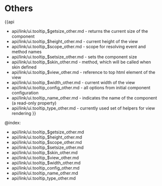 Others
=======

{{api
- api/link/ui.tooltip_$getsize_other.md - returns the current size of the component
- api/link/ui.tooltip_$height_other.md - current height of the view
- api/link/ui.tooltip_$scope_other.md - scope for resolving event and method names
- api/link/ui.tooltip_$setsize_other.md - sets the component size
- api/link/ui.tooltip_$skin_other.md - method, which will be called when skin defined
- api/link/ui.tooltip_$view_other.md - reference to top html element of the view
- api/link/ui.tooltip_$width_other.md - current width of the view
- api/link/ui.tooltip_config_other.md - all options from initial component configuration
- api/link/ui.tooltip_name_other.md - indicates the name of the component (a read-only property)
- api/link/ui.tooltip_type_other.md - currently used set of helpers for view rendering
}}

@index:
- api/link/ui.tooltip_$getsize_other.md
- api/link/ui.tooltip_$height_other.md
- api/link/ui.tooltip_$scope_other.md
- api/link/ui.tooltip_$setsize_other.md
- api/link/ui.tooltip_$skin_other.md
- api/link/ui.tooltip_$view_other.md
- api/link/ui.tooltip_$width_other.md
- api/link/ui.tooltip_config_other.md
- api/link/ui.tooltip_name_other.md
- api/link/ui.tooltip_type_other.md


